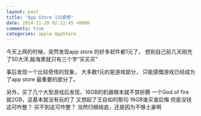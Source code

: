 ```yaml
---
layout: post
title: "App Store 1元感想"
date: 2014-11-20 02:22:45 +0800
comments: true
categories: apple AppStore
---
```

今天上网的时候，突然发现app store 的好多软件都1元了，
想到自己前几天刚充了50大洋,脑海里就只有三个字“买买买”

事后发现一个比较奇怪的现象，
大多数1元的是游戏部分，
只能感慨游戏已经成为了app store 最重要的部分了。

另外，买了几个大型游戏后发现，16GB的机器根本就不禁折腾
一个God of fire 就2GB，这基本就没有玩的了
又想起了王自如的那句  16GB谁买谁后悔
但是没钱这可咋整？
买不到这可咋整？
当然归根结底，还是因为不够土豪啊



